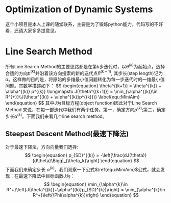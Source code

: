 # Optimization of Dynamic Systems
这个小项目是本人上课的随堂联系，主要是为了锻炼python能力。代码写的不好看，还请大家多多提意见。
# Line Search Method
所有Line Search Method的主要思路都是在第k步迭代时，以$\theta^{(k)}$为起始点，选择合适的方向$p^{(k)}$并沿着该方向搜索的新的迭代点$\theta^{(k+1)}$, 其步长(step length)记为$\alpha$。这样做的目的是，将原始的多维最小值问题转化为每一步迭代时的一维最小值问题。其数学描述如下：
$$
\begin{equation}
\theta^{(k+1)} = \theta^{(k)} + \alpha^{(k)} p^{(k)} \longmapsto J(\theta^{(k+1)}) = \min_{\alpha^{(k)}\in R^{+}}{J(\theta^{(k)} + \alpha^{(k)}p^{(k)})\}
\label{equ:MiniAim}
\end{equation}
$$
其中J为目标方程(object function)因此对于Line Search Method 来说，在每一部迭代中我们有两个任务。第一，确定方向$p^{(k)}$;第二，确定步长$\alpha^{(k)}$。下面我们来看几个line search method。
## Steepest Descent Method(最速下降法)
对于最速下降法，方向向量我们选择:
$$
\begin{equation}
p_{SD}^{(k)} = -\left[\frac{dJ(\theta)}{d\theta}\Bigg|_{\theta_k}\right] 
\end{equation}
$$
下面我们来确定步长 $\alpha^{(k)}$。我们观察一下公式$\ref{equ:MiniAim}$公式，就会发现：在最速下降法中目标函数J为：
$$
\begin{equation}
\min_{\alpha^{k}\in R^+}\left{J(\theta^{(k)}+\alpha^{(k)}p_{SD}^{k})\right} = \min_{\alpha^{k}\in R^+}\left{\Phi(\alpha^{k})\right} 
\end{equation}
$$
